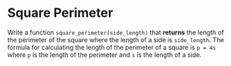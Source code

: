 # Square Perimeter

Write a function `square_perimeter(side_length)` that **returns** the length of the perimeter of the square where the length of a side is `side_length`. 
The formula for calculating the length of the perimeter of a square is `p = 4s` where `p` is the length of the perimeter and `s`  is the length of a side.
